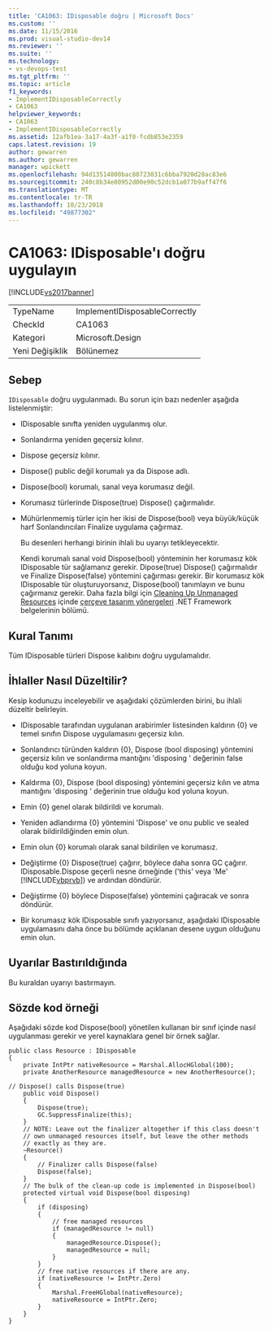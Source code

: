 ```yaml
---
title: 'CA1063: IDisposable doğru | Microsoft Docs'
ms.custom: ''
ms.date: 11/15/2016
ms.prod: visual-studio-dev14
ms.reviewer: ''
ms.suite: ''
ms.technology:
- vs-devops-test
ms.tgt_pltfrm: ''
ms.topic: article
f1_keywords:
- ImplementIDisposableCorrectly
- CA1063
helpviewer_keywords:
- CA1063
- ImplementIDisposableCorrectly
ms.assetid: 12afb1ea-3a17-4a3f-a1f0-fcdb853e2359
caps.latest.revision: 19
author: gewarren
ms.author: gewarren
manager: wpickett
ms.openlocfilehash: 94d13514800bac80723031c6bba7920d28ac83e6
ms.sourcegitcommit: 240c8b34e80952d00e90c52dcb1a077b9aff47f6
ms.translationtype: MT
ms.contentlocale: tr-TR
ms.lasthandoff: 10/23/2018
ms.locfileid: "49877302"
---
```

# <a name="ca1063-implement-idisposable-correctly"></a>CA1063: IDisposable'ı doğru uygulayın
[!INCLUDE[vs2017banner](../includes/vs2017banner.md)]

|||
|-|-|
|TypeName|ImplementIDisposableCorrectly|
|CheckId|CA1063|
|Kategori|Microsoft.Design|
|Yeni Değişiklik|Bölünemez|

## <a name="cause"></a>Sebep
 `IDisposable` doğru uygulanmadı. Bu sorun için bazı nedenler aşağıda listelenmiştir:

- IDisposable sınıfta yeniden uygulanmış olur.

- Sonlandırma yeniden geçersiz kılınır.

- Dispose geçersiz kılınır.

- Dispose() public değil korumalı ya da Dispose adlı.

- Dispose(bool) korumalı, sanal veya korumasız değil.

- Korumasız türlerinde Dispose(true) Dispose() çağırmalıdır.

- Mühürlenmemiş türler için her ikisi de Dispose(bool) veya büyük/küçük harf Sonlandırıcıları Finalize uygulama çağırmaz.

  Bu desenleri herhangi birinin ihlali bu uyarıyı tetikleyecektir.

  Kendi korumalı sanal void Dispose(bool) yönteminin her korumasız kök IDisposable tür sağlamanız gerekir. Dipose(true) Dispose() çağırmalıdır ve Finalize Dispose(false) yöntemini çağırması gerekir. Bir korumasız kök IDisposable tür oluşturuyorsanız, Dispose(bool) tanımlayın ve bunu çağırmanız gerekir. Daha fazla bilgi için [Cleaning Up Unmanaged Resources](http://msdn.microsoft.com/library/a17b0066-71c2-4ba4-9822-8e19332fc213) içinde [çerçeve tasarım yönergeleri](http://msdn.microsoft.com/library/5fbcaf4f-ea2a-4d20-b0d6-e61dee202b4b) .NET Framework belgelerinin bölümü.

## <a name="rule-description"></a>Kural Tanımı
 Tüm IDisposable türleri Dispose kalıbını doğru uygulamalıdır.

## <a name="how-to-fix-violations"></a>İhlaller Nasıl Düzeltilir?
 Kesip kodunuzu inceleyebilir ve aşağıdaki çözümlerden birini, bu ihlali düzeltir belirleyin.

-   IDisposable tarafından uygulanan arabirimler listesinden kaldırın {0} ve temel sınıfın Dispose uygulamasını geçersiz kılın.

-   Sonlandırıcı türünden kaldırın {0}, Dispose (bool disposing) yöntemini geçersiz kılın ve sonlandırma mantığını 'disposing ' değerinin false olduğu kod yoluna koyun.

-   Kaldırma {0}, Dispose (bool disposing) yöntemini geçersiz kılın ve atma mantığını 'disposing ' değerinin true olduğu kod yoluna koyun.

-   Emin {0} genel olarak bildirildi ve korumalı.

-   Yeniden adlandırma {0} yöntemini 'Dispose' ve onu public ve sealed olarak bildirildiğinden emin olun.

-   Emin olun {0} korumalı olarak sanal bildirilen ve korumasız.

-   Değiştirme {0} Dispose(true) çağırır, böylece daha sonra GC çağırır. IDisposable.Dispose geçerli nesne örneğinde ('this' veya 'Me' [!INCLUDE[vbprvb](../includes/vbprvb-md.md)]) ve ardından döndürür.

-   Değiştirme {0} böylece Dispose(false) yöntemini çağıracak ve sonra döndürür.

-   Bir korumasız kök IDisposable sınıfı yazıyorsanız, aşağıdaki IDisposable uygulamasını daha önce bu bölümde açıklanan desene uygun olduğunu emin olun.

## <a name="when-to-suppress-warnings"></a>Uyarılar Bastırıldığında
 Bu kuraldan uyarıyı bastırmayın.

## <a name="pseudo-code-example"></a>Sözde kod örneği
 Aşağıdaki sözde kod Dispose(bool) yönetilen kullanan bir sınıf içinde nasıl uygulanması gerekir ve yerel kaynaklara genel bir örnek sağlar.

```
public class Resource : IDisposable
{
    private IntPtr nativeResource = Marshal.AllocHGlobal(100);
    private AnotherResource managedResource = new AnotherResource();

// Dispose() calls Dispose(true)
    public void Dispose()
    {
        Dispose(true);
        GC.SuppressFinalize(this);
    }
    // NOTE: Leave out the finalizer altogether if this class doesn't
    // own unmanaged resources itself, but leave the other methods
    // exactly as they are.
    ~Resource()
    {
        // Finalizer calls Dispose(false)
        Dispose(false);
    }
    // The bulk of the clean-up code is implemented in Dispose(bool)
    protected virtual void Dispose(bool disposing)
    {
        if (disposing)
        {
            // free managed resources
            if (managedResource != null)
            {
                managedResource.Dispose();
                managedResource = null;
            }
        }
        // free native resources if there are any.
        if (nativeResource != IntPtr.Zero)
        {
            Marshal.FreeHGlobal(nativeResource);
            nativeResource = IntPtr.Zero;
        }
    }
}
```



